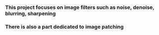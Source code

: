 ### This project focuses on image filters such as noise, denoise, blurring, sharpening
### There is also a part dedicated to image patching